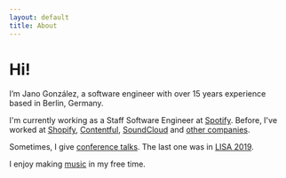 ```yaml
---
layout: default
title: About
---
```

# Hi!

I’m Jano González, a software engineer with over 15 years experience based in
Berlin, Germany.

I'm currently working as a Staff Software Engineer at [Spotify][spotify].
Before, I've worked at [Shopify][shopify], [Contentful][contentful],
[SoundCloud][soundcloud] and [other companies][resume].

Sometimes, I give [conference talks](/talks). The last one was in
[LISA 2019][lisa].

I enjoy making [music](/music) in my free time.

[spotify]: https://spotify.com
[shopify]: https://shopify.com
[contentful]: https://contentful.com
[soundcloud]: https://soundcloud.com
[lisa]: https://www.usenix.org/conference/lisa19/presentation/gonzalez
[resume]: https://github.com/janogonzalez/janogonzalez.github.io/raw/master/resume.pdf
